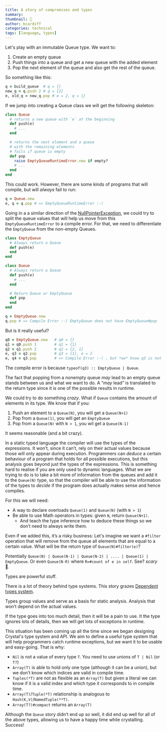 ```yaml
---
title: A story of compromises and types
summary:
thumbnail: 👻
author: bcardiff
categories: technical
tags: [language, types]
---
```


Let's play with an immutable Queue type. We want to:

1. Create an empty queue
1. Push things into a queue and get a new queue with the added element
1. Pop the next element of the queue and also get the rest of the queue.

So something like this:

```ruby
q = build_queue  # q = {}
new_q = q.push 2 # q = {2}
e, old_q = new_q.pop # e = 2, q = {}
```

If we jump into creating a Queue class we will get the following skeleton:

```ruby
class Queue
  # returns a new queue with `e` at the beginning
  def push(e)
    # ...
  end

  # returns the next element and a queue
  # with the remaining elements
  # fails if queue is empty
  def pop
    raise EmptyQueueRuntimeError.new if empty?
    # ...
  end
end
```

This could work. However, there are some kinds of programs that will compile, but will _always_ fail to run:

```ruby
q = Queue.new
e, q = q.pop # => EmptyQueueRuntimeError :-(
```

Going in a a similar direction of the [NullPointerException](/2013/07/13/null-pointer-exception/), we could try to split the queue values that will help us move from this `EmptyQueueRuntimeError` to a compile error. For that, we need to differentiate the `EmptyQueue` from the non-empty Queues.

```ruby
class EmptyQueue
  # Always return a Queue
  def push(e)
  end
end

class Queue
  # Always return a Queue
  def push(e)
    # ...
  end

  # Return Queue or EmptyQueue
  def pop
  end
end

q = EmptyQueue.new
q.pop # => Compile Error :-) EmptyQueue does not have EmptyQueue#pop
```

But is it really useful?

```ruby
q0 = EmptyQueue.new   # q0 = {}
q1 = q0.push 1        # q1 = {1}
q2 = q1.push 2        # q2 = {2, 1}
e, q3 = q2.pop        # q3 = {1}, e = 2
e, q4 = q3.pop        # => Compile Error :-( , but *we* know q3 is not empty...
```

The compile error is because `typeof(q3) :: EmptyQueue | Queue`.

The fact that popping from a nonempty queue _may_ lead to an empty queue stands between us and what we want to do. A “_may_ lead” is translated to the return type since it is one of the possible results in runtime.

We could try to do something _crazy_. What if `Queue` contains the amount of elements in its type. We know that if you:

1. Push an element to a `Queue(N)`, you will get a `Queue(N+1)`
1. Pop from a `Queue(1)`, you will get an `EmptyQueue`
1. Pop from a `Queue(N)` with `N > 1`, you wil get a `Queue(N-1)`

It seems reasonable (and a bit crazy).

In a static typed language the compiler will use the types of the expressions. It won’t, since it can’t, rely on their actual values because those will only appear during execution. Programmers can _deduce_ a certain behaviour of a program that holds for all possible executions, but this analysis goes beyond just the types of the expressions. This is something hard to realise if you are only used to dynamic languages. What we are trying to do is to take a bit more of information from the queues and add it to the `Queue(N)` type, so that the compiler will be able to use the information of the types to _decide_ if the program does actually makes sense and hence compiles.

For this we will need:

- A way to declare overloads `Queue(1)` and `Queue(N)` (with `N > 1`)
- Be able to use Math operators in types: given `N`, return `Queue(N+1)`.
  - And teach the type inference how to deduce these things so we don’t need to always write them.

Even if we added this, it’s a risky business: Let's imagine we want a `#filter` operation that will remove from the queue all elements that are equal to a certain value. What will be the return type of `Queue(N)#filter(e)`?

Potentially `Queue(N) | Queue(N-1) | Queue(N-2) | .... | Queue(1) | EmptyQueue`.
Or even `Queue(N-R)` where `R=#count of e in self`.
See? _scary_ 👻.

Types are powerful stuff.

There is a lot of theory behind type systems. This story grazes [Dependent types system](https://en.wikipedia.org/wiki/Dependent_type).

Types group values and serve as a basis for static analysis. Analysis that won’t depend on the actual values.

If the type goes into too much detail, then it will be a pain to use.
It the type ignores lots of details, then we will get lots of exceptions in runtime.

This situation has been coming up all the time since we began designing Crystal's type system and API. We aim to define a useful type system that will help programmers catch runtime exceptions, but we want it to be usable and easy-going. That is why:

- `Nil` is not a value of every type `T`. You need to use unions of `T | Nil` (or `T?`)
- `Array(T)` is able to hold only one type (although it can be a union), but we don’t know which indices are valid in compile time.
- `Tuples(*T)` are not as flexible as an `Array(T)` but given a literal we can know if it is a valid index and which type it corresponds to in compile time.
- `Array(T)`/`Tuple(*T)` relationship is analogous to `Hash(K,V)`/`NamedTuple(**T)`.
- `Array(T?)#compact` returns an `Array(T)`

Although the `Queue` story didn’t end up so well, it did end up well for all of the above types,
allowing us to have a happy time while crystalling. Success!
